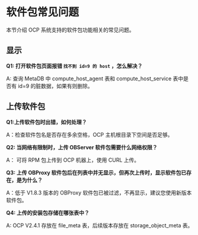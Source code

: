 软件包常见问题
============================

本节介绍 OCP 系统支持的软件包功能相关的常见问题。

显示
-----------------------

**Q1: 打开软件包页面报错 `找不到 id=9 的 host` ，怎么解决？**

A: 查询 MetaDB 中 compute_host_agent 表和 compute_host_service 表中是否有 id=9 的脏数据，如果有则删除。

上传软件包
--------------------------

**Q1:上传软件包时出错，如何处理？**

A：检查软件包名是否存在多余空格，OCP 主机根目录下空间是否足够。

**Q2: 当网络有限制时，上传 OBServer 软件包需要什么网络权限？**

A： 可将 RPM 包上传到 OCP 机器上，使用 CURL 上传。

**Q3: 上传 OBProxy 软件包后在列表中并无显示，但再次上传时，显示软件包已存在，是为什么？**

A：低于 V1.8.3 版本的 OBProxy 软件包已被过滤，不再显示，建议您使用新版本软件包。

**Q4: 上传的安装包存储在哪张表中？**

A: OCP V2.4.1 存放在 file_meta 表，后续版本存放在 storage_object_meta 表。
